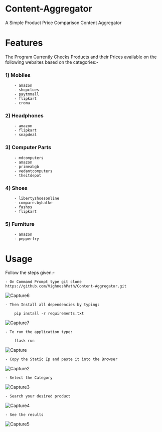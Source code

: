 # Content-Aggregator
A Simple Product Price Comparison Content Aggregator

# Features

The Program Currently Checks Products and their Prices available on the following websites based on the categories:-

### 1) Mobiles

        - amazon
        - shopclues
        - paytmmall
        - flipkart
        - croma

### 2) Headphones

        - amazon
        - flipkart
        - snapdeal
        
       
### 3) Computer Parts
        - mdcomputers
        - amazon
        - primeabgb
        - vedantcomputers
        - theitdepot
        
### 4) Shoes

        - libertyshoesonline
        - compare.byhatke
        - fashos
        - flipkart

### 5) Furniture

        - amazon
        - pepperfry
 
 # Usage
 Follow the steps given:-
 
    - On Command Prompt type git clone https://github.com/VighneshPath/Content-Aggregator.git
    
![Capture6](https://user-images.githubusercontent.com/59459766/82474367-94565f00-9ae8-11ea-888b-2aca379dbba1.PNG)
  
    - Then Install all dependencies by typing: 
    
        pip install -r requirements.txt
        
![Capture7](https://user-images.githubusercontent.com/59459766/82474395-a0dab780-9ae8-11ea-8686-9f4afe8c115e.PNG)

    - To run the application type: 
        
        flask run 
        
![Capture](https://user-images.githubusercontent.com/59459766/82473609-776d5c00-9ae7-11ea-9dc9-b940262efb43.PNG)
    
    - Copy the Static Ip and paste it into the Browser
   
![Capture2](https://user-images.githubusercontent.com/59459766/82473687-953ac100-9ae7-11ea-8b17-f44e29cf005d.PNG)
    
    - Select the Category
    
![Capture3](https://user-images.githubusercontent.com/59459766/82473730-a5eb3700-9ae7-11ea-87e6-47da006dffdc.PNG)

    - Search your desired product

![Capture4](https://user-images.githubusercontent.com/59459766/82473768-b00d3580-9ae7-11ea-9f31-68a3d25e9190.PNG)

    - See the results
    
![Capture5](https://user-images.githubusercontent.com/59459766/82473852-cd420400-9ae7-11ea-82d8-d9084ed899c6.PNG)

    
    
 
